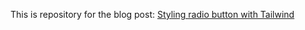 This is repository for the blog post: [Styling radio button with Tailwind](https://marek-rozmus.medium.com/styling-radio-button-with-tailwind-6e16d6c0d68d?source=friends_link&sk=88489a3610d7c176eb4ca90161c46f0a)
